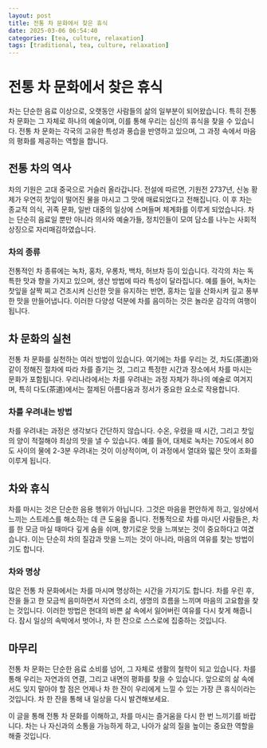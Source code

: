 ```yaml
---
layout: post
title: 전통 차 문화에서 찾은 휴식
date: 2025-03-06 06:54:40
categories: [tea, culture, relaxation]
tags: [traditional, tea, culture, relaxation]
---
```


# 전통 차 문화에서 찾은 휴식

차는 단순한 음료 이상으로, 오랫동안 사람들의 삶의 일부분이 되어왔습니다. 특히 전통 차 문화는 그 자체로 하나의 예술이며, 이를 통해 우리는 심신의 휴식을 찾을 수 있습니다. 전통 차 문화는 각국의 고유한 특성과 풍습을 반영하고 있으며, 그 과정 속에서 마음의 평화를 제공하는 역할을 합니다.  

## 전통 차의 역사

차의 기원은 고대 중국으로 거슬러 올라갑니다. 전설에 따르면, 기원전 2737년, 신농 황제가 우연히 찻잎이 떨어진 물을 마시고 그 맛에 매료되었다고 전해집니다. 이 후 차는 종교적 의식, 귀족 문화, 일반 대중의 일상에 스며들며 체계화를 이루게 되었습니다. 차는 단순히 음료일 뿐만 아니라 의사와 예술가들, 정치인들이 모여 담소를 나누는 사회적 상징으로 자리매김하였습니다.  

### 차의 종류

전통적인 차 종류에는 녹차, 홍차, 우롱차, 백차, 허브차 등이 있습니다. 각각의 차는 독특한 맛과 향을 가지고 있으며, 생산 방법에 따라 특성이 달라집니다. 예를 들어, 녹차는 찻잎을 살짝 찌고 건조시켜 신선한 맛을 유지하는 반면, 홍차는 잎을 산화시켜 깊고 풍부한 맛을 만들어냅니다. 이러한 다양성 덕분에 차를 음미하는 것은 놀라운 감각의 여행이 됩니다.  

## 차 문화의 실천

전통 차 문화를 실천하는 여러 방법이 있습니다. 여기에는 차를 우리는 것, 차도(茶道)와 같이 정해진 절차에 따라 차를 즐기는 것, 그리고 특정한 시간과 장소에서 차를 마시는 문화가 포함됩니다. 우리나라에서는 차를 우려내는 과정 자체가 하나의 예술로 여겨지며, 특히 다도(茶道)에서는 절제된 아름다움과 정서가 중요한 요소로 작용합니다.  

### 차를 우려내는 방법

차를 우려내는 과정은 생각보다 간단하지 않습니다. 수온, 우렸을 때 시간, 그리고 찻잎의 양이 적절해야 최상의 맛을 낼 수 있습니다. 예를 들어, 대체로 녹차는 70도에서 80도 사이의 물에 2-3분 우려내는 것이 이상적이며, 이 과정에서 열대와 떫은 맛이 조화를 이루게 됩니다.  

## 차와 휴식

차를 마시는 것은 단순한 음용 행위가 아닙니다. 그것은 마음을 편안하게 하고, 일상에서 느끼는 스트레스를 해소하는 데 큰 도움을 줍니다. 전통적으로 차를 마시던 사람들은, 차를 한 모금 마실 때마다 깊게 숨을 쉬며, 향기로운 맛을 느껴보는 것이 중요하다고 여겼습니다. 이는 단순히 차의 질감과 맛을 느끼는 것이 아니라, 마음의 여유를 찾는 방법이기도 합니다.  

### 차와 명상

많은 전통 차 문화에서는 차를 마시며 명상하는 시간을 가지기도 합니다. 차를 우린 후, 잔을 들고 한 모금씩 음미하면서 자연의 소리, 생명의 흐름을 느끼며 마음의 고요함을 찾는 것입니다. 이러한 방법은 현대의 바쁜 삶 속에서 잃어버린 여유를 다시 찾게 해줍니다. 잠시 일상의 속박에서 벗어나, 차 한 잔으로 스스로에 집중하는 것입니다.  

## 마무리

전통 차 문화는 단순한 음료 소비를 넘어, 그 자체로 생활의 철학이 되고 있습니다. 차를 통해 우리는 자연과의 연결, 그리고 내면의 평화를 찾을 수 있습니다. 앞으로의 삶 속에서도 잊지 말아야 할 점은 언제나 차 한 잔이 우리에게 느낄 수 있는 가장 큰 휴식이라는 것입니다. 차 한 잔을 통해 내 일상을 다시 발견해보세요.  

이 글을 통해 전통 차 문화를 이해하고, 차를 마시는 즐거움을 다시 한 번 느끼기를 바랍니다. 차는 나 자신과의 소통을 가능하게 하고, 나아가 삶의 질을 높이는 중요한 역할을 해줄 것입니다.